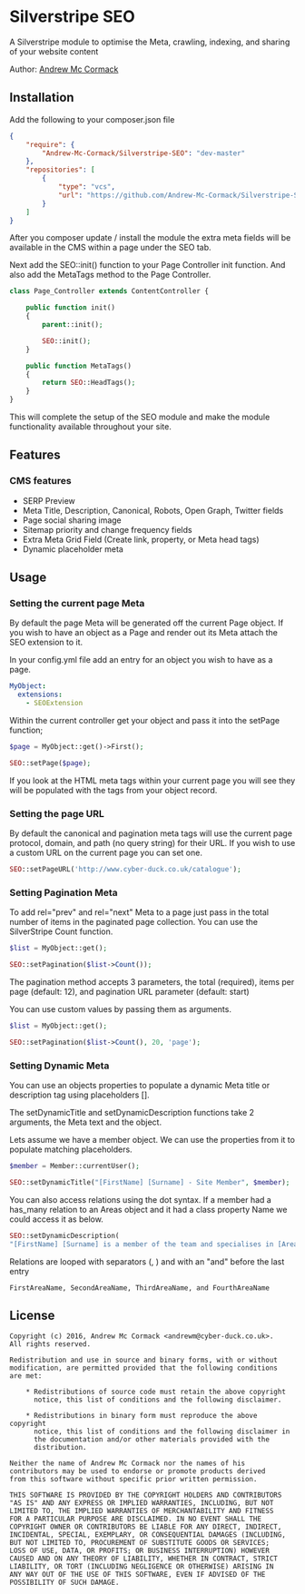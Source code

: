 # Silverstripe SEO
A Silverstripe module to optimise the Meta, crawling, indexing, and sharing of your website content

Author: [Andrew Mc Cormack](https://github.com/Andrew-Mc-Cormack)

## Installation

Add the following to your composer.json file

```json
{  
    "require": {  
        "Andrew-Mc-Cormack/Silverstripe-SEO": "dev-master"
    },  
    "repositories": [  
        {  
            "type": "vcs",  
            "url": "https://github.com/Andrew-Mc-Cormack/Silverstripe-SEO"  
        }  
    ]  
}
```

After you composer update / install the module the extra meta fields will be available in the CMS within a page under the SEO tab.

Next add the SEO::init() function to your Page Controller init function.
And also add the MetaTags method to the Page Controller.

```php
class Page_Controller extends ContentController {

    public function init()
    {
        parent::init();

        SEO::init();
    }

    public function MetaTags()
    {
        return SEO::HeadTags();
    }
}
```

This will complete the setup of the SEO module and make the module functionality available throughout your site.

## Features

### CMS features
  - SERP Preview
  - Meta Title, Description, Canonical, Robots, Open Graph, Twitter fields
  - Page social sharing image
  - Sitemap priority and change frequency fields
  - Extra Meta Grid Field (Create link, property, or Meta head tags)
  - Dynamic placeholder meta

## Usage

### Setting the current page Meta

By default the page Meta will be generated off the current Page object. If you wish to have an object as a Page and render out its Meta attach the SEO extension to it.

In your config.yml file add an entry for an object you wish to have as a page.

```yml
MyObject:
  extensions:
    - SEOExtension
```

Within the current controller get your object and pass it into the setPage function;

```php
$page = MyObject::get()->First();

SEO::setPage($page);
```

If you look at the HTML meta tags within your current page you will see they will be populated with the tags from your object record.

### Setting the page URL

By default the canonical and pagination meta tags will use the current page protocol, domain, and path (no query string) for their URL. If you wish to use a custom URL on the current page you can set one.

```php
SEO::setPageURL('http://www.cyber-duck.co.uk/catalogue');
```

### Setting Pagination Meta

To add rel="prev" and rel="next" Meta to a page just pass in the total number of items in the paginated page collection.
You can use the SilverStripe Count function.

```php
$list = MyObject::get();

SEO::setPagination($list->Count());
```

The pagination method accepts 3 parameters, the total (required), items per page (default: 12), and pagination URL parameter (default: start)

You can use custom values by passing them as arguments.

```php
$list = MyObject::get();

SEO::setPagination($list->Count(), 20, 'page');
```

### Setting Dynamic Meta 
You can use an objects properties to populate a dynamic Meta title or description tag using placeholders [].

The setDynamicTitle and setDynamicDescription functions take 2 arguments, the Meta text and the object.

Lets assume we have a member object. We can use the properties from it to populate matching placeholders.

```php
$member = Member::currentUser();

SEO::setDynamicTitle("[FirstName] [Surname] - Site Member", $member);
```

You can also access relations using the dot syntax. If a member had a has_many relation to an Areas object and it had a class property Name we could access it as below.

```php
SEO::setDynamicDescription(
"[FirstName] [Surname] is a member of the team and specialises in [Areas.Name].", $member);
```

Relations are looped with separators (, ) and with an "and" before the last entry

```
FirstAreaName, SecondAreaName, ThirdAreaName, and FourthAreaName
```

## License

    Copyright (c) 2016, Andrew Mc Cormack <andrewm@cyber-duck.co.uk>.
    All rights reserved.

    Redistribution and use in source and binary forms, with or without
    modification, are permitted provided that the following conditions
    are met:

        * Redistributions of source code must retain the above copyright
          notice, this list of conditions and the following disclaimer.

        * Redistributions in binary form must reproduce the above copyright
          notice, this list of conditions and the following disclaimer in
          the documentation and/or other materials provided with the
          distribution.

    Neither the name of Andrew Mc Cormack nor the names of his
    contributors may be used to endorse or promote products derived
    from this software without specific prior written permission.

    THIS SOFTWARE IS PROVIDED BY THE COPYRIGHT HOLDERS AND CONTRIBUTORS
    "AS IS" AND ANY EXPRESS OR IMPLIED WARRANTIES, INCLUDING, BUT NOT
    LIMITED TO, THE IMPLIED WARRANTIES OF MERCHANTABILITY AND FITNESS
    FOR A PARTICULAR PURPOSE ARE DISCLAIMED. IN NO EVENT SHALL THE
    COPYRIGHT OWNER OR CONTRIBUTORS BE LIABLE FOR ANY DIRECT, INDIRECT,
    INCIDENTAL, SPECIAL, EXEMPLARY, OR CONSEQUENTIAL DAMAGES (INCLUDING,
    BUT NOT LIMITED TO, PROCUREMENT OF SUBSTITUTE GOODS OR SERVICES;
    LOSS OF USE, DATA, OR PROFITS; OR BUSINESS INTERRUPTION) HOWEVER
    CAUSED AND ON ANY THEORY OF LIABILITY, WHETHER IN CONTRACT, STRICT
    LIABILITY, OR TORT (INCLUDING NEGLIGENCE OR OTHERWISE) ARISING IN
    ANY WAY OUT OF THE USE OF THIS SOFTWARE, EVEN IF ADVISED OF THE
    POSSIBILITY OF SUCH DAMAGE.